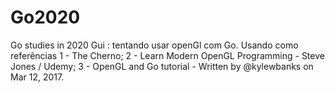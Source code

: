 # Go2020
Go studies in 2020
Gui : tentando usar openGl com Go. Usando como referências 
  1 - The Cherno;
  2 - Learn Modern OpenGL Programming - Steve Jones / Udemy;
  3 - OpenGL and Go tutorial - Written by @kylewbanks on Mar 12, 2017.
